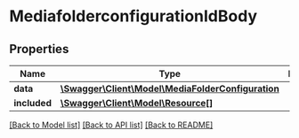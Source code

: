 # MediafolderconfigurationIdBody

## Properties
Name | Type | Description | Notes
------------ | ------------- | ------------- | -------------
**data** | [**\Swagger\Client\Model\MediaFolderConfiguration**](MediaFolderConfiguration.md) |  | [optional] 
**included** | [**\Swagger\Client\Model\Resource[]**](Resource.md) |  | [optional] 

[[Back to Model list]](../../README.md#documentation-for-models) [[Back to API list]](../../README.md#documentation-for-api-endpoints) [[Back to README]](../../README.md)

